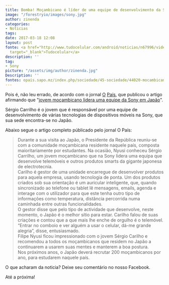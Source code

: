 ```yaml
---
title: Bomba! Moçambicano é líder de uma equipe de desenvolvimento da Sony
image: "/forestryio/images/sony.jpg"
author: zinenda
categories:
- Noticias
tags: 
date: 2017-03-18 12:08
layout: post
fonte: <a href="http://www.tudocelular.com/android/noticias/n67996/videochamadas-no-android-via-booyah-app.html"
  target="_blank">Tudocelular</a>
description: ''
tag:
- Sony
picture: "/assets/img/author/zinenda.jpg"
Description: ''
fontes: opais.sapo.mz/index.php/sociedade/45-sociedade/44020-mocambicano-lidera-equipa-da-sony-no-japao.html
---
```

Pois é, não leu errado, de acordo com o jornal [O](opais.sapo.mz/index.php/) [Paí](http://opais.sapo.mz/index.php/)[s](opais.sapo.mz/index.php/), que publicou o artigo afirmando que "[jovem moçambicano lidera uma equipe da Sony em Japão](http://opais.sapo.mz/index.php/sociedade/45-sociedade/44020-mocambicano-lidera-equipa-da-sony-no-japao.html)".

Sérgio Carrilho é o jovem que é responsável por uma equipe de desenvolvimento de várias tecnologias de dispositivos móveis na Sony, que sua sede encontra-se no Japão.  

Abaixo segue o artigo completo públicado pelo jornal O País:

> Durante a sua visita ao Japão, o Presidente da República reuniu-se com a comunidade moçambicana residente naquele país, composta maioritariamente por estudantes. Na ocasião, Nyusi conheceu Sérgio Carrilho, um jovem moçambicano que na Sony lidera uma equipa que desenvolve telemóveis e outros produtos smarts da gigante japonesa de electrotecnia.  
> Carilho é gestor de uma unidade encarregue de desenvolver produtos para aquela empresa, usando tecnologia de ponta. Um dos produtos criados sob sua orientação é um auricular inteligente, que, quando sincronizado ao telefone ou tablet lê mensagens, emails, agenda e interage com o utilizador para que este tenha outro tipo de informações como temperatura, distância percorrida numa caminhada entre outras funcionalidades.  
> O gestor disse que pelo tipo de actividade que desenvolve, neste momento, o Japão é o melhor sítio para estar. Carilho falou de suas criações e contou que a que mais lhe enche de orgulho é o telemóvel.  
> “Entrar no comboio e ver alguém a usar o celular, dá-me grande alegria”, disse, entusiasmado.  
> Filipe Nyusi ficou impressionado com o jovem Sérgio Carilho e recomendou a todos os moçambicanos que residem no Japão a continuarem a usarem suas mentes e manterem a boa postura.  
> Nos próximos anos, o Japão deverá recrutar 200 moçambicanos por ano, para estudarem naquele país.

O que acharam da noticia? Deixe seu comentário no nosso Facebook.

Até a próxima!